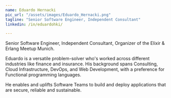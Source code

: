 ```yaml
---
name: Eduardo Hernacki
pic_url: "/assets/images/Eduardo_Hernacki.png"
tagline: "Senior Software Engineer, Independent Consultant"
linkedin: /in/eduardohki/

---
```

Senior Software Engineer, Independent Consultant, Organizer of the Elixir & Erlang Meetup Munich.

Eduardo is a versatile problem-solver who's worked across different industries like finance and insurance. His background spans Consulting, Cloud Infrastructure, DevOps, and Web Development, with a preference for Functional programming languages.

He enables and uplifts Software Teams to build and deploy applications that are secure, reliable and sustainable.
